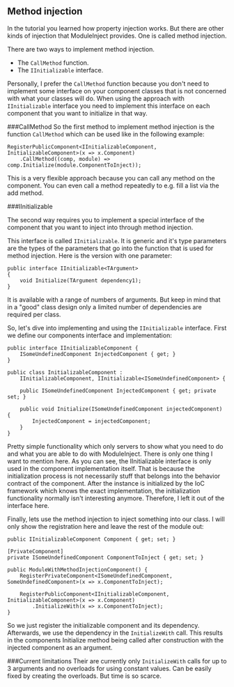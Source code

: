 ﻿Method injection
----------------

In the tutorial you learned how property injection works. But there are other kinds of injection that ModuleInject provides. One is called method injection.

There are two ways to implement method injection.

* The `CallMethod` function.
* The `IInitializable` interface.

Personally, I prefer the `CallMethod` function because you don't need to implement some interface on your component classes that is not concerned with what your classes will do.
When using the approach with `IInitializable` interface you need to implement this interface on each component that you want to initialize in that way.


###CallMethod
So the first method to implement method injection is the function `CallMethod` which can be used like in the following example:

    RegisterPublicComponent<IInitializableComponent, InitializableComponent>(x => x.Component)
        .CallMethod((comp, module) => comp.Initialize(module.ComponentToInject));

This is a very flexible approach because you can call any method on the component.
You can even call a method repeatedly to e.g. fill a list via the add method.

###IInitializable

The second way requires you to implement a special interface of the component that you want to inject into through method injection. 

This interface is called `IInitializable`. It is generic  and it's type parameters are the types of the parameters that go into the function that is used for method injection. Here is the version with one parameter:

    public interface IInitializable<TArgument>
    {
        void Initialize(TArgument dependency1);
    }

It is available with a range of numbers of arguments. But keep in mind that in a "good" class design only a limited number of dependencies are required per class.

So, let's dive into implementing and using the `IInitializable` interface. First we define our components interface and implementation:

    public interface IInitializableComponent {
        ISomeUndefinedComponent InjectedComponent { get; }
    }

    public class InitializableComponent : 
        IInitializableComponent, IInitializable<ISomeUndefinedComponent> {

        public ISomeUndefinedComponent InjectedComponent { get; private set; }

        public void Initialize(ISomeUndefinedComponent injectedComponent) {
            InjectedComponent = injectedComponent;
        }
    }

Pretty simple functionality which only servers to show what you need to do and what you are able to do with ModuleInject. There is only one thing I want to mention here. As you can see, the IInitializable interface is only used in the component implementation itself. That is because the initialization process is not necessarily stuff that belongs into the behavior contract of the component. After the instance is initialized by the IoC framework which knows the exact implementation, the initialization functionality normally isn't interesting anymore. Therefore, I left it out of the interface here.

Finally, lets use the method injection to inject something into our class. I will only show the registration here and leave the rest of the module out:

    public IInitializableComponent Component { get; set; }

    [PrivateComponent]
    private ISomeUndefinedComponent ComponentToInject { get; set; }

    public ModuleWithMethodInjectionComponent() {
        RegisterPrivateComponent<ISomeUndefinedComponent, SomeUndefinedComponent>(x => x.ComponentToInject);

        RegisterPublicComponent<IInitializableComponent, InitializableComponent>(x => x.Component)
            .InitializeWith(x => x.ComponentToInject);
    }

So we just register the initializable component and its dependency. Afterwards, we use the dependency in the `InitializeWith` call. This results in the components Initialize method being called after construction with the injected component as an argument.

###Current limitations
Their are currently only `InitializeWith` calls for up to 3 arguments and no overloads for using constant values. Can be easily fixed by creating the overloads. But time is so scarce.
